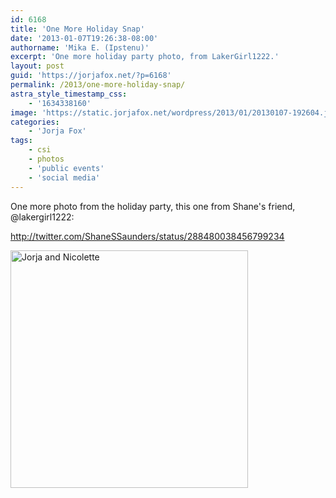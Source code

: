 ```yaml
---
id: 6168
title: 'One More Holiday Snap'
date: '2013-01-07T19:26:38-08:00'
authorname: 'Mika E. (Ipstenu)'
excerpt: 'One more holiday party photo, from LakerGirl1222.'
layout: post
guid: 'https://jorjafox.net/?p=6168'
permalink: /2013/one-more-holiday-snap/
astra_style_timestamp_css:
    - '1634338160'
image: 'https://static.jorjafox.net/wordpress/2013/01/20130107-192604.jpg'
categories:
    - 'Jorja Fox'
tags:
    - csi
    - photos
    - 'public events'
    - 'social media'
---
```


One more photo from the holiday party, this one from Shane's friend, @lakergirl1222:

http://twitter.com/ShaneSSaunders/status/288480038456799234

<a href="//static.jorjafox.net/wordpress/2013/01/20130107-192604.jpg"><img class="aligncenter size-large wp-image-6167" alt="Jorja and Nicolette" src="//static.jorjafox.net/wordpress/2013/01/20130107-192604-250x250.jpg" width="380" height="380" /></a>
